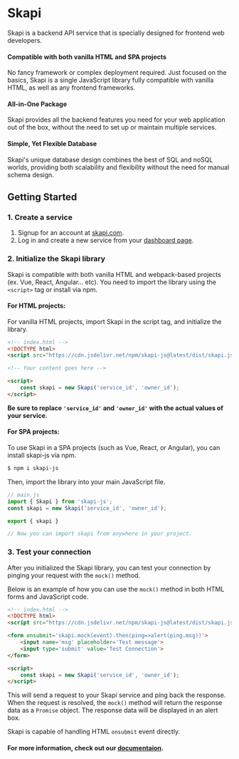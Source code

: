 # Skapi

Skapi is a backend API service that is specially designed for frontend web developers.

#### Compatible with both vanilla HTML and SPA projects

No fancy framework or complex deployment required. Just focused on the basics, Skapi is a single JavaScript library fully compatible with vanilla HTML, as well as any frontend frameworks.

#### All-in-One Package

Skapi provides all the backend features you need for your web application out of the box, without the need to set up or maintain multiple services.

#### Simple, Yet Flexible Database

Skapi's unique database design combines the best of SQL and noSQL worlds, providing both scalability and flexibility without the need for manual schema design.

## Getting Started

### 1. Create a service

1. Signup for an account at [skapi.com](https://www.skapi.com/signup).
2. Log in and create a new service from your [dashboard page](https://www.skapi.com/admin).


### 2. Initialize the Skapi library

Skapi is compatible with both vanilla HTML and webpack-based projects (ex. Vue, React, Angular... etc).
You need to import the library using the `<script>` tag or install via npm.

#### For HTML projects:

For vanilla HTML projects, import Skapi in the script tag, and initialize the library.

```html
<!-- index.html -->
<!DOCTYPE html>
<script src="https://cdn.jsdelivr.net/npm/skapi-js@latest/dist/skapi.js"></script>

<!-- Your content goes here -->

<script>
    const skapi = new Skapi('service_id', 'owner_id');
</script>
```

**Be sure to replace `'service_id'` and `'owner_id'` with the actual values of your service.**

#### For SPA projects:

To use Skapi in a SPA projects (such as Vue, React, or Angular), you can install skapi-js via npm.

```sh
$ npm i skapi-js
```

Then, import the library into your main JavaScript file.

```javascript
// main.js
import { Skapi } from 'skapi-js';
const skapi = new Skapi('service_id', 'owner_id');

export { skapi }

// Now you can import skapi from anywhere in your project.
```

### 3. Test your connection

After you initialized the Skapi library, you can test your connection by pinging your request with the `mock()` method.

Below is an example of how you can use the `mock()` method in both HTML forms and JavaScript code.

```html
<!-- index.html -->
<!DOCTYPE html>
<script src="https://cdn.jsdelivr.net/npm/skapi-js@latest/dist/skapi.js"></script>

<form onsubmit='skapi.mock(event).then(ping=>alert(ping.msg))'>
    <input name='msg' placeholder='Test message'>
    <input type='submit' value='Test Connection'>
</form>

<script>
    const skapi = new Skapi('service_id', 'owner_id');
</script>
```

This will send a request to your Skapi service and ping back the response.
When the request is resolved, the `mock()` method will return the response data as a `Promise` object.
The response data will be displayed in an alert box.

Skapi is capable of handling HTML `onsubmit` event directly.

#### For more information, check out our [documentaion](https://docs.skapi.com).